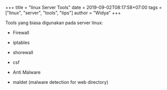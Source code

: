 +++
title = "linux Server Tools"
date = 2019-09-02T08:17:58+07:00
tags = ["linux", "server", "tools", "tips"]
author = "Widya"
+++

Tools yang biasa digunakan pada server linux:

* Firewall
 * iptables
 * shorewall
 * csf

* Anti Malware
 * maldet (malware detection for web directory)

